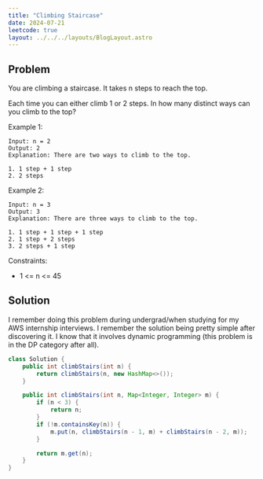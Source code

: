 ```yaml
---
title: "Climbing Staircase"
date: 2024-07-21
leetcode: true
layout: ../../../layouts/BlogLayout.astro
---
```


## Problem

You are climbing a staircase. It takes n steps to reach the top.

Each time you can either climb 1 or 2 steps. In how many distinct ways can you climb to the top?

Example 1:

```text
Input: n = 2
Output: 2
Explanation: There are two ways to climb to the top.

1. 1 step + 1 step
2. 2 steps
```

Example 2:

```text
Input: n = 3
Output: 3
Explanation: There are three ways to climb to the top.

1. 1 step + 1 step + 1 step
2. 1 step + 2 steps
3. 2 steps + 1 step
```

Constraints:

- 1 <= n <= 45

## Solution

I remember doing this problem during undergrad/when studying for my AWS internship interviews. I remember the solution being pretty simple after discovering it. I know that it involves dynamic programming (this problem is in the DP category after all).

```java
class Solution {
    public int climbStairs(int n) {
        return climbStairs(n, new HashMap<>());
    }

    public int climbStairs(int n, Map<Integer, Integer> m) {
        if (n < 3) {
            return n;
        }
        if (!m.containsKey(n)) {
            m.put(n, climbStairs(n - 1, m) + climbStairs(n - 2, m));
        }

        return m.get(n);
    }
}
```
